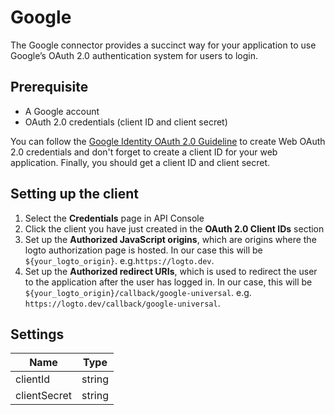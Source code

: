 # Google

The Google connector provides a succinct way for your application to use Google’s OAuth 2.0 authentication system for users to login.

## Prerequisite

- A Google account
- OAuth 2.0 credentials (client ID and client secret)

You can follow the [Google Identity OAuth 2.0 Guideline](https://developers.google.com/identity/protocols/oauth2/openid-connect#appsetup) to create Web OAuth 2.0 credentials and don't forget to create a client ID for your web application. 
Finally, you should get a client ID and client secret.

## Setting up the client

1. Select the **Credentials** page in API Console
2. Click the client you have just created in the **OAuth 2.0 Client IDs** section
3. Set up the ****Authorized JavaScript origins****, which are origins where the logto authorization page is hosted. In our case this will be `${your_logto_origin}`. e.g.`https://logto.dev`.
4. Set up the ****Authorized redirect URIs****, which is used to redirect the user to the application after the user has logged in. In our case, this will be `${your_logto_origin}/callback/google-universal`. e.g. `https://logto.dev/callback/google-universal`.

## Settings

| Name | Type |
| --- | --- |
| clientId | string |
| clientSecret | string |
